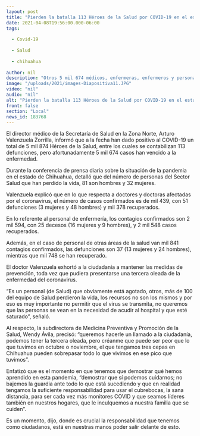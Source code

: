 ```yaml
---
layout: post
title: "Pierden la batalla 113 Héroes de la Salud por COVID-19 en el estado"
date: 2021-04-08T19:56:00.000-06:00
tags:
  
  - Covid-19
  
  - Salud
  
  - chihuahua
  
author: nil
description: "Otros 5 mil 674 médicos, enfermeras, enfermeros y personal administrativo se han recuperado de la enfermedad; exhortan autoridades a la población a respetar medidas sanitarias para evitar una tercera oleada del virus"
image: "/uploads/2021/images-Diapositiva11.JPG"
video: "nil"
audio: "nil"
alt: "Pierden la batalla 113 Héroes de la Salud por COVID-19 en el estado"
front: false
section: "Local"
news_id: 183768
---
```


El director médico de la Secretaría de Salud en la Zona Norte, Arturo Valenzuela Zorrilla, informó que a la fecha han dado positivo al COVID-19 un total de 5 mil 874 Héroes de la Salud, entre los cuales se contabilizan 113 defunciones, pero afortunadamente 5 mil 674 casos han vencido a la enfermedad.

Durante la conferencia de prensa diaria sobre la situación de la pandemia en el estado de Chihuahua, detalló que del número de personas del Sector Salud que han perdido la vida, 81 son hombres y 32 mujeres.

Valenzuela explicó que en lo que respecta a doctores y doctoras afectadas por el coronavirus, el número de casos confirmados es de mil 439, con 51 defunciones (3 mujeres y 48 hombres) y mil 378 recuperados.

En lo referente al personal de enfermería, los contagios confirmados son 2 mil 594, con 25 decesos (16 mujeres y 9 hombres), y 2 mil 548 casos recuperados.

Además, en el caso de personal de otras áreas de la salud van mil 841 contagios confirmados, las defunciones son 37 (13 mujeres y 24 hombres), mientras que mil 748 se han recuperado.

El doctor Valenzuela exhortó a la ciudadanía a mantener las medidas de prevención, toda vez que pudiera presentarse una tercera oleada de la enfermedad del coronavirus.

“Es un personal (de Salud) que obviamente está agotado, otros, más de 100 del equipo de Salud perdieron la vida, los recursos no son los mismos y por eso es muy importante no permitir que el virus se transmita, no queremos que las personas se vean en la necesidad de acudir al hospital y que esté saturado”, señaló.

Al respecto,  la subdirectora de Medicina Preventiva y Promoción de la Salud, Wendy Ávila, precisó: “queremos hacerle un llamado a la ciudadanía, podemos tener la tercera oleada, pero créanme que puede ser peor que lo que tuvimos en octubre o noviembre, el que tengamos tres cepas en Chihuahua pueden sobrepasar todo lo que vivimos en ese pico que tuvimos”.

Enfatizó que es el momento en que tenemos que demostrar qué hemos aprendido en esta pandemia, “demostrar que sí podemos cuidarnos; no bajemos la guardia ante todo lo que está sucediendo y que en realidad tengamos la suficiente responsabilidad para usar el cubrebocas, la sana distancia, para ser cada vez más monitores COVID y que seamos líderes también en nuestros hogares, que le inculquemos a nuestra familia que se cuiden”.

Es un momento, dijo, donde es crucial la responsabilidad que tenemos como ciudadanos, está en nuestras manos poder salir delante de esto.